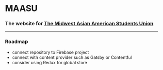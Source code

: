 
# MAASU
### The website for [The Midwest Asian American Students Union](http://maasu.org)

---

### Roadmap

- connect repository to Firebase project
- connect with content provider such as Gatsby or Contentful
- consider using Redux for global store